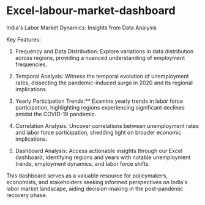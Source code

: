 # Excel-labour-market-dashboard
India's Labor Market Dynamics: Insights from Data Analysis

Key Features:

1. Frequency and Data Distribution: Explore variations in data distribution across regions, providing a nuanced understanding of employment frequencies.

2. Temporal Analysis: Witness the temporal evolution of unemployment rates, dissecting the pandemic-induced surge in 2020 and its regional implications.

3. Yearly Participation Trends:** Examine yearly trends in labor force participation, highlighting regions experiencing significant declines amidst the COVID-19 pandemic.

4. Correlation Analysis: Uncover correlations between unemployment rates and labor force participation, shedding light on broader economic implications.

5. Dashboard Analysis: Access actionable insights through our Excel dashboard, identifying regions and years with notable unemployment trends, employment dynamics, and labor force shifts.

This dashboard serves as a valuable resource for policymakers, economists, and stakeholders seeking informed perspectives on India's labor market landscape, aiding decision-making in the post-pandemic recovery phase.

